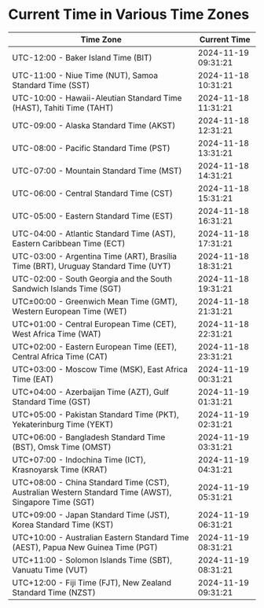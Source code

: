 # Current Time in Various Time Zones

| Time Zone | Current Time |
|-----------|--------------|
| UTC-12:00 - Baker Island Time (BIT) | 2024-11-19 09:31:21 |
| UTC-11:00 - Niue Time (NUT), Samoa Standard Time (SST) | 2024-11-18 10:31:21 |
| UTC-10:00 - Hawaii-Aleutian Standard Time (HAST), Tahiti Time (TAHT) | 2024-11-18 11:31:21 |
| UTC-09:00 - Alaska Standard Time (AKST) | 2024-11-18 12:31:21 |
| UTC-08:00 - Pacific Standard Time (PST) | 2024-11-18 13:31:21 |
| UTC-07:00 - Mountain Standard Time (MST) | 2024-11-18 14:31:21 |
| UTC-06:00 - Central Standard Time (CST) | 2024-11-18 15:31:21 |
| UTC-05:00 - Eastern Standard Time (EST) | 2024-11-18 16:31:21 |
| UTC-04:00 - Atlantic Standard Time (AST), Eastern Caribbean Time (ECT) | 2024-11-18 17:31:21 |
| UTC-03:00 - Argentina Time (ART), Brasília Time (BRT), Uruguay Standard Time (UYT) | 2024-11-18 18:31:21 |
| UTC-02:00 - South Georgia and the South Sandwich Islands Time (SGT) | 2024-11-18 19:31:21 |
| UTC±00:00 - Greenwich Mean Time (GMT), Western European Time (WET) | 2024-11-18 21:31:21 |
| UTC+01:00 - Central European Time (CET), West Africa Time (WAT) | 2024-11-18 22:31:21 |
| UTC+02:00 - Eastern European Time (EET), Central Africa Time (CAT) | 2024-11-18 23:31:21 |
| UTC+03:00 - Moscow Time (MSK), East Africa Time (EAT) | 2024-11-19 00:31:21 |
| UTC+04:00 - Azerbaijan Time (AZT), Gulf Standard Time (GST) | 2024-11-19 01:31:21 |
| UTC+05:00 - Pakistan Standard Time (PKT), Yekaterinburg Time (YEKT) | 2024-11-19 02:31:21 |
| UTC+06:00 - Bangladesh Standard Time (BST), Omsk Time (OMST) | 2024-11-19 03:31:21 |
| UTC+07:00 - Indochina Time (ICT), Krasnoyarsk Time (KRAT) | 2024-11-19 04:31:21 |
| UTC+08:00 - China Standard Time (CST), Australian Western Standard Time (AWST), Singapore Time (SGT) | 2024-11-19 05:31:21 |
| UTC+09:00 - Japan Standard Time (JST), Korea Standard Time (KST) | 2024-11-19 06:31:21 |
| UTC+10:00 - Australian Eastern Standard Time (AEST), Papua New Guinea Time (PGT) | 2024-11-19 08:31:21 |
| UTC+11:00 - Solomon Islands Time (SBT), Vanuatu Time (VUT) | 2024-11-19 08:31:21 |
| UTC+12:00 - Fiji Time (FJT), New Zealand Standard Time (NZST) | 2024-11-19 09:31:21 |

